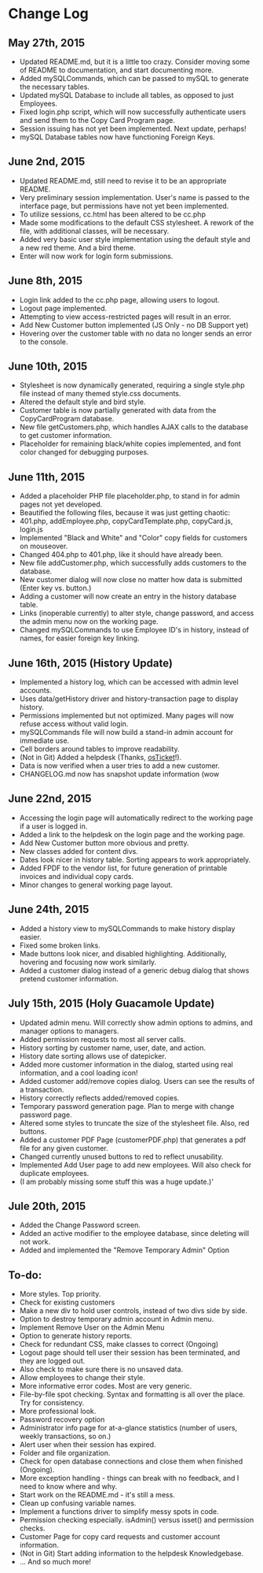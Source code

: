 # Change Log

## May 27th, 2015
- Updated README.md, but it is a little too crazy. Consider moving some of README to documentation, and start documenting more.
- Added mySQLCommands, which can be passed to mySQL to generate the necessary tables.
- Updated mySQL Database to include all tables, as opposed to just Employees.
- Fixed login.php script, which will now successfully authenticate users and send them to the Copy Card Program page.
 - Session issuing has not yet been implemented. Next update, perhaps!
- mySQL Database tables now have functioning Foreign Keys.

## June 2nd, 2015
- Updated README.md, still need to revise it to be an appropriate README.
- Very preliminary session implementation. User's name is passed to the interface page, but permissions have not yet been implemented.
 - To utilize sessions, cc.html has been altered to be cc.php
- Made some modifications to the default CSS stylesheet. A rework of the file, with additional classes, will be necessary.
- Added very basic user style implementation using the default style and a new red theme. And a bird theme.
- Enter will now work for login form submissions.

## June 8th, 2015
- Login link added to the cc.php page, allowing users to logout.
- Logout page implemented.
- Attempting to view access-restricted pages will result in an error.
- Add New Customer button implemented (JS Only - no DB Support yet)
- Hovering over the customer table with no data no longer sends an error to the console.

## June 10th, 2015
- Stylesheet is now dynamically generated, requiring a single style.php file instead of many themed style.css documents.
- Altered the default style and bird style.
- Customer table is now partially generated with data from the CopyCardProgram database.
- New file getCustomers.php, which handles AJAX calls to the database to get customer information.
- Placeholder for remaining black/white copies implemented, and font color changed for debugging purposes.

## June 11th, 2015
- Added a placeholder PHP file placeholder.php, to stand in for admin pages not yet developed.
- Beautified the following files, because it was just getting chaotic:
 - 401.php, addEmployee.php, copyCardTemplate.php, copyCard.js, login.js
- Implemented "Black and White" and "Color" copy fields for customers on mouseover.
- Changed 404.php to 401.php, like it should have already been.
- New file addCustomer.php, which successfully adds customers to the database.
- New customer dialog will now close no matter how data is submitted (Enter key vs. button.)
- Adding a customer will now create an entry in the history database table.
- Links (inoperable currently) to alter style, change password, and access the admin menu now on the working page.
- Changed mySQLCommands to use Employee ID's in history, instead of names, for easier foreign key linking.

## June 16th, 2015 (History Update)
- Implemented a history log, which can be accessed with admin level accounts.
 - Uses data/getHistory driver and history-transaction page to display history.
- Permissions implemented but not optimized. Many pages will now refuse access without valid login.
- mySQLCommands file will now build a stand-in admin account for immediate use.
- Cell borders around tables to improve readability.
- (Not in Git) Added a helpdesk (Thanks, [osTicket](http://osticket.com/)!).
- Data is now verified when a user tries to add a new customer.
- CHANGELOG.md now has snapshot update information (wow

## June 22nd, 2015
- Accessing the login page will automatically redirect to the working page if a user is logged in.
- Added a link to the helpdesk on the login page and the working page.
- Add New Customer button more obvious and pretty.
- New classes added for content divs.
- Dates look nicer in history table. Sorting appears to work appropriately.
- Added FPDF to the vendor list, for future generation of printable invoices and individual copy cards.
- Minor changes to general working page layout.

## June 24th, 2015
- Added a history view to mySQLCommands to make history display easier.
- Fixed some broken links.
- Made buttons look nicer, and disabled highlighting. Additionally, hovering and focusing now work similarly.
- Added a customer dialog instead of a generic debug dialog that shows pretend customer information.

## July 15th, 2015 (Holy Guacamole Update)
- Updated admin menu. Will correctly show admin options to admins, and manager options to managers.
- Added permission requests to most all server calls.
- History sorting by customer name, user, date, and action.
- History date sorting allows use of datepicker.
- Added more customer information in the dialog, started using real information, and a cool loading icon!
- Added customer add/remove copies dialog. Users can see the results of a transaction.
- History correctly reflects added/removed copies.
- Temporary password generation page. Plan to merge with change password page.
- Altered some styles to truncate the size of the stylesheet file. Also, red buttons.
- Added a customer PDF Page (customerPDF.php) that generates a pdf file for any given customer.
- Changed currently unused buttons to red to reflect unusability.
- Implemented Add User page to add new employees. Will also check for duplicate employees.
- (I am probably missing some stuff this was a huge update.)'

## Jule 20th, 2015
- Added the Change Password screen.
- Added an active modifier to the employee database, since deleting will not work.
- Added and implemented the "Remove Temporary Admin" Option

## To-do:
- More styles. Top priority.
- Check for existing customers
- Make a new div to hold user controls, instead of two divs side by side.
- Option to destroy temporary admin account in Admin menu.
- Implement Remove User on the Admin Menu
- Option to generate history reports.
- Check for redundant CSS, make classes to correct (Ongoing)
- Logout page should tell user their session has been terminated, and they are logged out.
 - Also check to make sure there is no unsaved data.
- Allow employees to change their style.
- More informative error codes. Most are very generic.
- File-by-file spot checking. Syntax and formatting is all over the place. Try for consistency.
- More professional look.
- Password recovery option
- Administrator info page for at-a-glance statistics (number of users, weekly transactions, so on.)
- Alert user when their session has expired.
- Folder and file organization.
- Check for open database connections and close them when finished (Ongoing).
- More exception handling - things can break with no feedback, and I need to know where and why.
- Start work on the README.md - it's still a mess.
- Clean up confusing variable names. 
- Implement a functions driver to simplify messy spots in code.
 - Permission checking especially. isAdmin() versus isset() and permission checks.
- Customer Page for copy card requests and customer account information.
- (Not in Git) Start adding information to the helpdesk Knowledgebase.
- ... And so much more!
